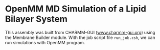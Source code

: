 # OpenMM MD Simulation of a Lipid Bilayer System 

This assembly was built from CHARMM-GUI (www.charmm-gui.org) using the Membrane Builder module. With the job script file `run_job.csh`, we can run simulations with OpenMM program. 


